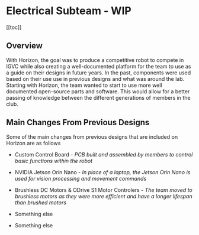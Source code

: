 # Electrical Subteam - WIP

[[toc]]

## Overview

With Horizon, the goal was to produce a competitive robot to compete in IGVC while also creating a well-documented platform for the team to use as a guide on their designs in future years. In the past, components were used based on their use use in previous designs and what was around the lab. Starting with Horizon, the team wanted to start to use more well documented open-source parts and software. This would allow for a better passing of knowledge between the different generations of members in the club. 



## Main Changes From Previous Designs

Some of the main changes from previous designs that are included on Horizon are as follows
- Custom Control Board - *PCB built and assembled by members to control basic functions within the robot*
- NVIDIA Jetson Orin Nano - *In place of a laptop, the Jetson Orin Nano is used for vision processing and movement commands*
- Brushless DC Motors & ODrive S1 Motor Controlers - *The team moved to brushless motors as they were more efficient and have a longer lifespan than brushed motors*

- Something else 

- Something else

[comment]: <> (Add something here)
[comment]: <> (Add something here)